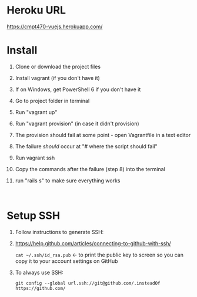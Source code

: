 # Heroku URL

https://cmpt470-vuejs.herokuapp.com/



# Install

1. Clone or download the project files

2. Install vagrant (if you don't have it)

3. If on Windows, get PowerShell 6 if you don't have it

4. Go to project folder in terminal

5. Run "vagrant up"

6. Run "vagrant provision" (in case it didn't provision)

7. The provision should fail at some point - open Vagrantfile in a text editor

8. The failure *should* occur at "# where the script should fail"

9. Run vagrant ssh

10. Copy the commands after the failure (step 8) into the terminal

11. run "rails s" to make sure everything works

    ​

# Setup SSH

1. Follow instructions to generate SSH:

2. https://help.github.com/articles/connecting-to-github-with-ssh/

   `cat ~/.ssh/id_rsa.pub` <- to print the public key to screen so you can copy it to your account settings on GitHub

3. To always use SSH:

   `git config --global url.ssh://git@github.com/.insteadOf https://github.com/`
